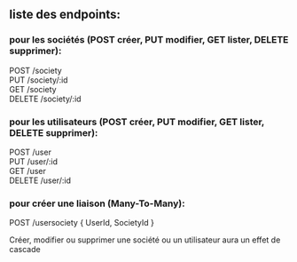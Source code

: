 ## liste des endpoints:

### pour les sociétés (POST créer, PUT modifier, GET lister, DELETE supprimer):

POST /society  
PUT /society/:id  
GET /society  
DELETE /society/:id  

### pour les utilisateurs (POST créer, PUT modifier, GET lister, DELETE supprimer):

POST /user  
PUT /user/:id  
GET /user  
DELETE /user/:id  

### pour créer une liaison (Many-To-Many):

POST /usersociety { UserId, SocietyId }

Créer, modifier ou supprimer une société ou un utilisateur aura un effet de cascade
